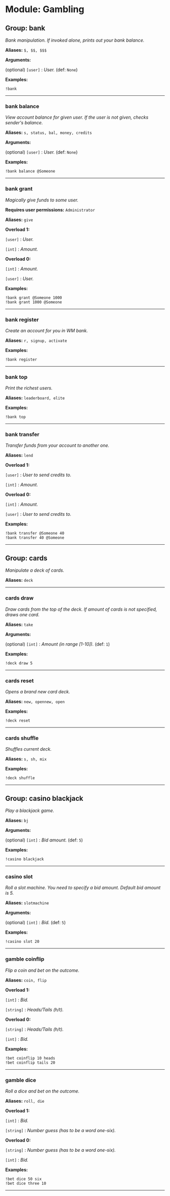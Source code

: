 # Module: Gambling

## Group: bank
*Bank manipulation. If invoked alone, prints out your bank balance.*

**Aliases:**
`$, $$, $$$`

**Arguments:**

(optional) `[user]` : *User.* (def: `None`)

**Examples:**

```
!bank
```
---

### bank balance
*View account balance for given user. If the user is not given, checks sender's balance.*

**Aliases:**
`s, status, bal, money, credits`

**Arguments:**

(optional) `[user]` : *User.* (def: `None`)

**Examples:**

```
!bank balance @Someone
```
---

### bank grant
*Magically give funds to some user.*

**Requires user permissions:**
`Administrator`

**Aliases:**
`give`

**Overload 1:**

`[user]` : *User.*

`[int]` : *Amount.*

**Overload 0:**

`[int]` : *Amount.*

`[user]` : *User.*

**Examples:**

```
!bank grant @Someone 1000
!bank grant 1000 @Someone
```
---

### bank register
*Create an account for you in WM bank.*

**Aliases:**
`r, signup, activate`

**Examples:**

```
!bank register
```
---

### bank top
*Print the richest users.*

**Aliases:**
`leaderboard, elite`

**Examples:**

```
!bank top
```
---

### bank transfer
*Transfer funds from your account to another one.*

**Aliases:**
`lend`

**Overload 1:**

`[user]` : *User to send credits to.*

`[int]` : *Amount.*

**Overload 0:**

`[int]` : *Amount.*

`[user]` : *User to send credits to.*

**Examples:**

```
!bank transfer @Someone 40
!bank transfer 40 @Someone
```
---

## Group: cards
*Manipulate a deck of cards.*

**Aliases:**
`deck`

---

### cards draw
*Draw cards from the top of the deck. If amount of cards is not specified, draws one card.*

**Aliases:**
`take`

**Arguments:**

(optional) `[int]` : *Amount (in range [1-10]).* (def: `1`)

**Examples:**

```
!deck draw 5
```
---

### cards reset
*Opens a brand new card deck.*

**Aliases:**
`new, opennew, open`

**Examples:**

```
!deck reset
```
---

### cards shuffle
*Shuffles current deck.*

**Aliases:**
`s, sh, mix`

**Examples:**

```
!deck shuffle
```
---

## Group: casino blackjack
*Play a blackjack game.*

**Aliases:**
`bj`

**Arguments:**

(optional) `[int]` : *Bid amount.* (def: `5`)

**Examples:**

```
!casino blackjack
```
---

### casino slot
*Roll a slot machine. You need to specify a bid amount. Default bid amount is 5.*

**Aliases:**
`slotmachine`

**Arguments:**

(optional) `[int]` : *Bid.* (def: `5`)

**Examples:**

```
!casino slot 20
```
---

### gamble coinflip
*Flip a coin and bet on the outcome.*

**Aliases:**
`coin, flip`

**Overload 1:**

`[int]` : *Bid.*

`[string]` : *Heads/Tails (h/t).*

**Overload 0:**

`[string]` : *Heads/Tails (h/t).*

`[int]` : *Bid.*

**Examples:**

```
!bet coinflip 10 heads
!bet coinflip tails 20
```
---

### gamble dice
*Roll a dice and bet on the outcome.*

**Aliases:**
`roll, die`

**Overload 1:**

`[int]` : *Bid.*

`[string]` : *Number guess (has to be a word one-six).*

**Overload 0:**

`[string]` : *Number guess (has to be a word one-six).*

`[int]` : *Bid.*

**Examples:**

```
!bet dice 50 six
!bet dice three 10
```
---

